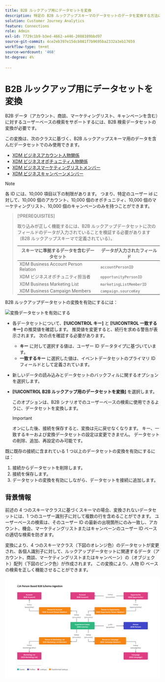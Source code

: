 ```yaml
---
title: B2B ルックアップ用にデータセットを変換
description: 特定の B2B ルックアップスキーマのデータセットのデータを変換する方法について説明します
solution: Customer Journey Analytics
feature: Connections
role: Admin
exl-id: 7729c1b9-b3ed-4662-a446-2088389bbd97
source-git-commit: 4ce2eb397e15dcb081f7b9695ba2332a3eb17659
workflow-type: tm+mt
source-wordcount: '468'
ht-degree: 4%

---
```


# B2B ルックアップ用にデータセットを変換

B2B データ（アカウント、商談、マーケティングリスト、キャンペーンを含む）に対するユーザーベースの検索をサポートするには、B2B 検索データセットの変換が必要です。

この変換は、次のクラスに基づく、B2B ルックアップスキーマ用のデータを含んだデータセットでのみ使用できます。

* [XDM ビジネスアカウント人物関係 ](https://experienceleague.adobe.com/ja/docs/experience-platform/xdm/classes/b2b/business-account-person-relation)
* [XDM ビジネスオポチュニティ人物関係 ](https://experienceleague.adobe.com/ja/docs/experience-platform/xdm/classes/b2b/business-opportunity-person-relation)
* [XDM ビジネスマーケティングリストメンバー ](https://experienceleague.adobe.com/ja/docs/experience-platform/xdm/classes/b2b/business-marketing-list-members)
* [XDM ビジネスキャンペーンメンバー ](https://experienceleague.adobe.com/ja/docs/experience-platform/xdm/classes/b2b/business-campaign-members)

>[!NOTE]
>
>各 ID には、10,000 項目以下の制限があります。 つまり、特定のユーザー id に対して、10,000 個のアカウント、10,000 個のオポチュニティ、10,000 個のマーケティングリスト、10,000 個のキャンペーンのみを持つことができます。

>[!PREREQUISITES]
>
>取り込みが正しく機能するには、B2B ルックアップデータセットに次のフィールドのデータが入力されていることを検証する必要があります（B2B ルックアップスキーマで定義されている）。
>
>| スキーマに準拠するデータを含むデータセット | データが入力されたフィールド |
>|---|---|
>| XDM Business Account Person Relation | `accountPersonID` |
>| XDM ビジネスオポチュニティ担当者 | `opportunityPersonID` |
>| XDM Business Marketing List | `marketingListMemberID` |
>| XDM Business Campaign Members | `campaign.sourceKey` |
>

B2B ルックアップデータセットの変換を有効にするには：

![ 変換データセットを有効にする ](/help/connections/assets/transform.gif)

* 各データセットについて、**[!UICONTROL キー]** と **[!UICONTROL 一致するキー]** の推奨値を確認します。 推奨値を変更すると、続行を求める警告が表示されます。 次の点を確認する必要があります。

   * **キー** に対して選択する値は、ユーザー ID データタイプに基づいています。
   * **一致するキー** に選択した値は、イベントデータセットのプライマリ ID フィールドとして定義されています。

* 新しいデータの読み込みとデータセットのバックフィルに関するオプションを選択します。

* **[!UICONTROL B2B ルックアップ用のデータセットを変換]** を選択します。

  このオプションは、B2B シナリオでのユーザーベースの検索に使用できるように、データセットを変換します。


  >[!IMPORTANT]
  >
  >オンにした後、接続を保存すると、変換は元に戻せなくなります。 キー、一致するキーおよび変換データセットの設定は変更できません。 データセットの削除、追加、再設定のみ可能です。

既に既存の接続に含まれている 1 つ以上のデータセットの変換を有効にするには：

1. 接続からデータセットを削除します。
1. 接続を保存します。
1. データセットの変換を有効にしながら、データセットを接続に追加します。

## 背景情報

前述の 4 つのスキーマクラスに基づくスキーマの場合、変換されないデータセットには、1 つのユーザー識別子に対して複数の行を含めることができます。 ユーザーベースの検索は、そのユーザー ID の最新の出現箇所にのみ一致し、アカウント、機会、マーケティングリストまたはキャンペーンのユーザー ID ベースの適切な検索を防ぎます。

変換により、4 つのスキーマクラス（下図のオレンジ色）のデータセットが変更され、各個人識別子に対して、ルックアップデータセットに関連するデータ（アカウント、商談、マーケティングリストまたはキャンペーン）の（オブジェクト）配列（下図のピンク色）が作成されます。 この変換により、人物 ID ベースの検索を正しく機能させることができます。

![B2B スキーマ ](./assets/b2b-schemas.svg)
